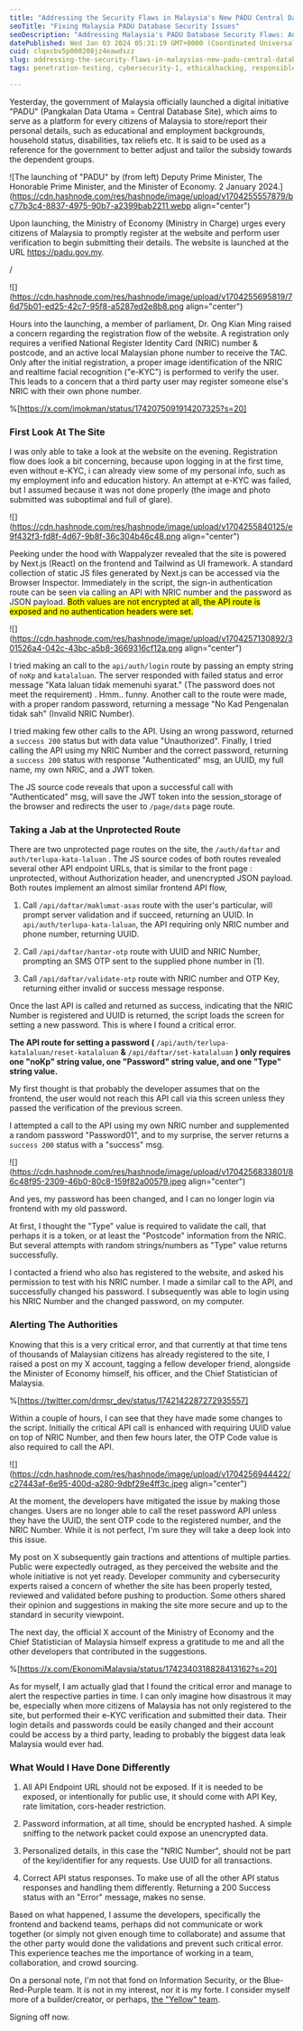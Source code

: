 ```yaml
---
title: "Addressing the Security Flaws in Malaysia's New PADU Central Database Site : An Experience"
seoTitle: "Fixing Malaysia PADU Database Security Issues"
seoDescription: "Addressing Malaysia's PADU Database Security Flaws: Analyzing and resolving vulnerabilities in digital citizen data storage."
datePublished: Wed Jan 03 2024 05:31:19 GMT+0000 (Coordinated Universal Time)
cuid: clqxcbv5p000208jz4eawdszz
slug: addressing-the-security-flaws-in-malaysias-new-padu-central-database-site-an-experience
tags: penetration-testing, cybersecurity-1, ethicalhacking, responsible-disclosure

---
```


Yesterday, the government of Malaysia officially launched a digital initiative "PADU" (Pangkalan Data Utama = Central Database Site), which aims to serve as a platform for every citizens of Malaysia to store/report their personal details, such as educational and employment backgrounds, household status, disabilities, tax reliefs etc. It is said to be used as a reference for the government to better adjust and tailor the subsidy towards the dependent groups.

![The launching of "PADU" by (from left) Deputy Prime Minister, The Honorable Prime Minister, and the Minister of Economy. 2 January 2024.](https://cdn.hashnode.com/res/hashnode/image/upload/v1704255557879/bc77b3c4-8837-4975-90b7-a2399bab2211.webp align="center")

Upon launching, the Ministry of Economy (Ministry in Charge) urges every citizens of Malaysia to promptly register at the website and perform user verification to begin submitting their details. The website is launched at the URL https://padu.gov.my.

/

![](https://cdn.hashnode.com/res/hashnode/image/upload/v1704255695819/76d75b01-ed25-42c7-95f8-a5287ed2e8b8.png align="center")

Hours into the launching, a member of parliament, Dr. Ong Kian Ming raised a concern regarding the registration flow of the website. A registration only requires a verified National Register Identity Card (NRIC) number & postcode, and an active local Malaysian phone number to receive the TAC. Only after the initial registration, a proper image identification of the NRIC and realtime facial recognition ("e-KYC") is performed to verify the user. This leads to a concern that a third party user may register someone else's NRIC with their own phone number.

%[https://x.com/imokman/status/1742075091914207325?s=20] 

### First Look At The Site

I was only able to take a look at the website on the evening. Registration flow does look a bit concerning, because upon logging in at the first time, even without e-KYC, i can already view some of my personal info, such as my employment info and education history. An attempt at e-KYC was failed, but I assumed because it was not done properly (the image and photo submitted was suboptimal and full of glare).

![](https://cdn.hashnode.com/res/hashnode/image/upload/v1704255840125/e9f432f3-fd8f-4d67-9b8f-36c304b46c48.png align="center")

Peeking under the hood with Wappalyzer revealed that the site is powered by Next.js (React) on the frontend and Tailwind as UI framework. A standard collection of static JS files generated by Next.js can be accessed via the Browser Inspector. Immediately in the script, the sign-in authentication route can be seen via calling an API with NRIC number and the password as JSON payload. <mark>Both values are not encrypted at all, the API route is exposed and no authentication headers were set.</mark>

![](https://cdn.hashnode.com/res/hashnode/image/upload/v1704257130892/301526a4-042c-43bc-a5b8-3669316cf12a.png align="center")

I tried making an call to the `api/auth/login` route by passing an empty string of `noKp` and `katalaluan`. The server responded with failed status and error message "Kata laluan tidak memenuhi syarat." (The password does not meet the requirement) . Hmm.. funny. Another call to the route were made, with a proper random password, returning a message "No Kad Pengenalan tidak sah" (Invalid NRIC Number).

I tried making few other calls to the API. Using an wrong password, returned a `success 200` status but with data value "Unauthorized". Finally, I tried calling the API using my NRIC Number and the correct password, returning a `success 200` status with response "Authenticated" msg, an UUID, my full name, my own NRIC, and a JWT token.

The JS source code reveals that upon a successful call with "Authenticated" msg, will save the JWT token into the session\_storage of the browser and redirects the user to `/page/data` page route.

### Taking a Jab at the Unprotected Route

There are two unprotected page routes on the site, the `/auth/daftar` and `auth/terlupa-kata-laluan` . The JS source codes of both routes revealed several other API endpoint URLs, that is similar to the front page : unprotected, without Authorization header, and unencrypted JSON payload. Both routes implement an almost similar frontend API flow,

1. Call `/api/daftar/maklumat-asas` route with the user's particular, will prompt server validation and if succeed, returning an UUID. In `api/auth/terlupa-kata-laluan`, the API requiring only NRIC number and phone number, returning UUID.
    
2. Call `/api/daftar/hantar-otp` route with UUID and NRIC Number, prompting an SMS OTP sent to the supplied phone number in (1).
    
3. Call `/api/daftar/validate-otp` route with NRIC number and OTP Key, returning either invalid or success message response.
    

Once the last API is called and returned as success, indicating that the NRIC Number is registered and UUID is returned, the script loads the screen for setting a new password. This is where I found a critical error.

**The API route for setting a password (** `/api/auth/terlupa-katalaluan/reset-katalaluan` **&** `/api/daftar/set-katalaluan` **) only requires one "noKp" string value, one "Password" string value, and one "Type" string value.**

My first thought is that probably the developer assumes that on the frontend, the user would not reach this API call via this screen unless they passed the verification of the previous screen.

I attempted a call to the API using my own NRIC number and supplemented a random password "Password01", and to my surprise, the server returns a `success 200` status with a "success" msg.

![](https://cdn.hashnode.com/res/hashnode/image/upload/v1704256833801/86c48f95-2309-46b0-80c8-159f82a00579.jpeg align="center")

And yes, my password has been changed, and I can no longer login via frontend with my old password.

At first, I thought the "Type" value is required to validate the call, that perhaps it is a token, or at least the "Postcode" information from the NRIC. But several attempts with random strings/numbers as "Type" value returns successfully.

I contacted a friend who also has registered to the website, and asked his permission to test with his NRIC number. I made a similar call to the API, and successfully changed his password. I subsequently was able to login using his NRIC Number and the changed password, on my computer.

### Alerting The Authorities

Knowing that this is a very critical error, and that currently at that time tens of thousands of Malaysian citizens has already registered to the site, I raised a post on my X account, tagging a fellow developer friend, alongside the Minister of Economy himself, his officer, and the Chief Statistician of Malaysia.

%[https://twitter.com/drmsr_dev/status/1742142287272935557] 

Within a couple of hours, I can see that they have made some changes to the script. Initially the critical API call is enhanced with requiring UUID value on top of NRIC Number, and then few hours later, the OTP Code value is also required to call the API.

![](https://cdn.hashnode.com/res/hashnode/image/upload/v1704256944422/c27443af-6e95-400d-a280-9dbf29e4ff3c.jpeg align="center")

At the moment, the developers have mitigated the issue by making those changes. Users are no longer able to call the reset password API unless they have the UUID, the sent OTP code to the registered number, and the NRIC Number. While it is not perfect, I'm sure they will take a deep look into this issue.

My post on X subsequently gain tractions and attentions of multiple parties. Public were expectedly outraged, as they perceived the website and the whole initiative is not yet ready. Developer community and cybersecurity experts raised a concern of whether the site has been properly tested, reviewed and validated before pushing to production. Some others shared their opinion and suggestions in making the site more secure and up to the standard in security viewpoint.

The next day, the official X account of the Ministry of Economy and the Chief Statistician of Malaysia himself express a gratitude to me and all the other developers that contributed in the suggestions.

%[https://x.com/EkonomiMalaysia/status/1742340318828413162?s=20] 

As for myself, I am actually glad that I found the critical error and manage to alert the respective parties in time. I can only imagine how disastrous it may be, especially when more citizens of Malaysia has not only registered to the site, but performed their e-KYC verification and submitted their data. Their login details and passwords could be easily changed and their account could be access by a third party, leading to probably the biggest data leak Malaysia would ever had.

### What Would I Have Done Differently

1. All API Endpoint URL should not be exposed. If it is needed to be exposed, or intentionally for public use, it should come with API Key, rate limitation, cors-header restriction.
    
2. Password information, at all time, should be encrypted hashed. A simple sniffing to the network packet could expose an unencrypted data.
    
3. Personalized details, in this case the "NRIC Number", should not be part of the key/identifier for any requests. Use UUID for all transactions.
    
4. Correct API status responses. To make use of all the other API status responses and handling them differently. Returning a 200 Success status with an "Error" message, makes no sense.
    

Based on what happened, I assume the developers, specifically the frontend and backend teams, perhaps did not communicate or work together (or simply not given enough time to collaborate) and assume that the other party would done the validations and prevent such critical error. This experience teaches me the importance of working in a team, collaboration, and crowd sourcing.

On a personal note, I'm not that fond on Information Security, or the Blue-Red-Purple team. It is not in my interest, nor it is my forte. I consider myself more of a builder/creator, or perhaps, [the "Yellow" team](https://danielmiessler.com/p/red-blue-purple-teams/).

Signing off now.